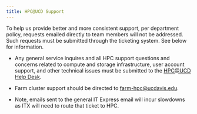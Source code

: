 ```yaml
---
title: HPC@UCD Support
---
```


To help us provide better and more consistent support, per department policy, requests emailed directly to team members
will not be addressed. Such requests must be submitted through the ticketing system. See below for information.

-   Any general service inquires and all HPC support questions and concerns related to compute and storage
    infrastructure, user account support, and other technical issues must be submitted to the
    [HPC@UCD Help Desk](mailto:hpc-help@ucdavis.edu).

-   Farm cluster support should be directed to [farm-hpc@ucdavis.edu](mailto:farm-hpc@ucdavis.edu).

-   Note, emails sent to the general IT Express email will incur slowdowns as ITX will need to route that ticket to HPC.
